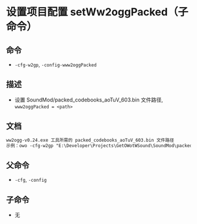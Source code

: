 # 设置项目配置 setWw2oggPacked（子命令）

## 命令
- `-cfg-w2gp`, `-config-www2oggPacked`

## 描述
- 设置 SoundMod/packed_codebooks_aoTuV_603.bin 文件路径, `www2oggPacked = <path>`

## 文档
```txt
ww2ogg-v0.24.exe 工具所需的 packed_codebooks_aoTuV_603.bin 文件路径
示例：owo -cfg-w2gp "E:\Developer\Projects\GetOWotWSound\SoundMod\packed_codebooks_aoTuV_603.bin"
```
## 父命令
- `-cfg`, `-config`

## 子命令
- 无